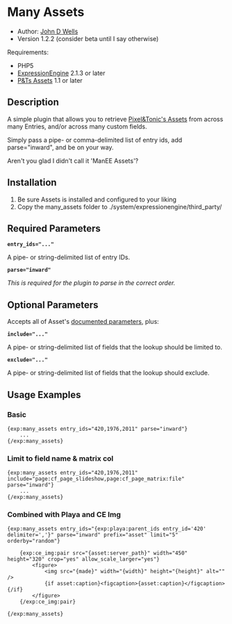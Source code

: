 # Many Assets

* Author: [John D Wells](http://johndwells.com)
* Version 1.2.2 (consider beta until I say otherwise)

Requirements:

* PHP5
* [ExpressionEngine](http://expressionengine.com/) 2.1.3 or later
* [P&Ts Assets](http://pixelandtonic.com/assets) 1.1 or later


## Description

A simple plugin that allows you to retrieve [Pixel&Tonic's Assets](http://pixelandtonic.com/assets) from across many Entries, and/or across many custom fields.

Simply pass a pipe- or comma-delimited list of entry ids, add parse="inward", and be on your way. 

Aren't you glad I didn't call it 'ManEE Assets'?


## Installation

1. Be sure Assets is installed and configured to your liking
2. Copy the many_assets folder to ./system/expressionengine/third_party/


## Required Parameters

**`entry_ids="..."`**

A pipe- or string-delimited list of entry IDs.

**`parse="inward"`**

*This is required for the plugin to parse in the correct order.*


## Optional Parameters

Accepts all of Asset's [documented parameters](http://pixelandtonic.com/assets/docs/templates), plus:

**`include="..."`**

A pipe- or string-delimited list of fields that the lookup should be limited to.

**`exclude="..."`**

A pipe- or string-delimited list of fields that the lookup should exclude.


## Usage Examples #

### Basic #

	{exp:many_assets entry_ids="420,1976,2011" parse="inward"}
		...
	{/exp:many_assets}


### Limit to field name & matrix col #

	{exp:many_assets entry_ids="420,1976,2011" include="page:cf_page_slideshow,page:cf_page_matrix:file" parse="inward"}
		...
	{/exp:many_assets}


### Combined with Playa and CE Img #

	{exp:many_assets entry_ids="{exp:playa:parent_ids entry_id='420' delimiter=','}" parse="inward" prefix="asset" limit="5" orderby="random"}

		{exp:ce_img:pair src="{asset:server_path}" width="450" height="320" crop="yes" allow_scale_larger="yes"}
			<figure>
				<img src="{made}" width="{width}" height="{height}" alt="" />
				{if asset:caption}<figcaption>{asset:caption}</figcaption>{/if}
			</figure>
		{/exp:ce_img:pair}
		
	{/exp:many_assets}
